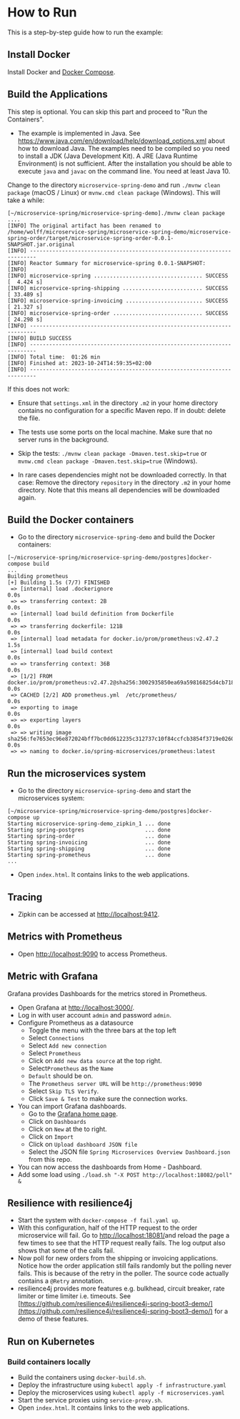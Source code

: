 # How to Run

This is a step-by-step guide how to run the example:

## Install Docker

Install Docker and [Docker Compose](https://docs.docker.com/compose/install/).

## Build the Applications

This step is optional. You can skip this part and
proceed to "Run the Containers".

* The example is implemented in Java. See
   https://www.java.com/en/download/help/download_options.xml about how
   to download Java. The
   examples need to be compiled so you need to install a JDK (Java
   Development Kit). A JRE (Java Runtime Environment) is not
   sufficient. After the installation you should be able to execute
   `java` and `javac` on the command line.
   You need at least Java 10. 
   
Change to the directory `microservice-spring-demo` and run `./mvnw clean
package` (macOS / Linux) or `mvnw.cmd clean package` (Windows). This will take a while:

```
[~/microservice-spring/microservice-spring-demo]./mvnw clean package
....
[INFO] The original artifact has been renamed to /home/wolff/microservice-spring/microservice-spring-demo/microservice-spring-order/target/microservice-spring-order-0.0.1-SNAPSHOT.jar.original
[INFO] ------------------------------------------------------------------------
[INFO] Reactor Summary for microservice-spring 0.0.1-SNAPSHOT:
[INFO]
[INFO] microservice-spring .................................. SUCCESS [  4.424 s]
[INFO] microservice-spring-shipping ......................... SUCCESS [ 33.489 s]
[INFO] microservice-spring-invoicing ........................ SUCCESS [ 21.327 s]
[INFO] microservice-spring-order ............................ SUCCESS [ 24.298 s]
[INFO] ------------------------------------------------------------------------
[INFO] BUILD SUCCESS
[INFO] ------------------------------------------------------------------------
[INFO] Total time:  01:26 min
[INFO] Finished at: 2023-10-24T14:59:35+02:00
[INFO] ------------------------------------------------------------------------
```

If this does not work:

* Ensure that `settings.xml` in the directory `.m2` in your home
directory contains no configuration for a specific Maven repo. If in
doubt: delete the file.

* The tests use some ports on the local machine. Make sure that no
server runs in the background.

* Skip the tests: `./mvnw clean package -Dmaven.test.skip=true` or
  `mvnw.cmd clean package -Dmaven.test.skip=true` (Windows).

* In rare cases dependencies might not be downloaded correctly. In
  that case: Remove the directory `repository` in the directory `.m2`
  in your home directory. Note that this means all dependencies will
  be downloaded again.

## Build the Docker containers

* Go to the directory `microservice-spring-demo` and build the Docker
  containers: 
```
[~/microservice-spring/microservice-spring-demo/postgres]docker-compose build
...
Building prometheus
[+] Building 1.5s (7/7) FINISHED
 => [internal] load .dockerignore                                                                                  0.0s
 => => transferring context: 2B                                                                                    0.0s
 => [internal] load build definition from Dockerfile                                                               0.0s
 => => transferring dockerfile: 121B                                                                               0.0s
 => [internal] load metadata for docker.io/prom/prometheus:v2.47.2                                                 1.5s
 => [internal] load build context                                                                                  0.0s
 => => transferring context: 36B                                                                                   0.0s
 => [1/2] FROM docker.io/prom/prometheus:v2.47.2@sha256:3002935850ea69a59816825d4cb718fafcdb9b124e4e6153ebc689462  0.0s
 => CACHED [2/2] ADD prometheus.yml  /etc/prometheus/                                                              0.0s
 => exporting to image                                                                                             0.0s
 => => exporting layers                                                                                            0.0s
 => => writing image sha256:fe7653ec96e872024bff7bc0dd612235c312737c10f84ccfcb3854f3719e0260                       0.0s
 => => naming to docker.io/spring-microservices/prometheus:latest
```

## Run the microservices system

* Go to the directory `microservice-spring-demo` and start the
  microservices system:

```
[~/microservice-spring/microservice-spring-demo/postgres]docker-compose up
Starting microservice-spring-demo_zipkin_1 ... done
Starting spring-postgres                   ... done
Starting spring-order                      ... done
Starting spring-invoicing                  ... done
Starting spring-shipping                   ... done
Starting spring-prometheus                 ... done
...
```

* Open `index.html`. It contains links to the web applications.

## Tracing

* Zipkin can be accessed at [http://localhost:9412](http://localhost:9412).

## Metrics with Prometheus

* Open [http://localhost:9090](http://localhost:9090) to access
  Prometheus.

## Metric with Grafana

Grafana provides Dashboards for the metrics stored in Prometheus.

* Open Grafana at [http://localhost:3000/](http://localhost:3000/).
* Log in with user account `admin` and password `admin`.
* Configure Prometheus as a datasource
  * Toggle the menu with the three bars at the top left
  * Select `Connections`
  * Select `Add new connection`
  * Select `Prometheus`
  * Click on `Add new data source` at the top right.
  * Select`Prometheus` as the `Name`
  * `Default` should be on.
  * The `Prometheus server URL` will be `http://prometheus:9090`
  * Select `Skip TLS Verify`.
  * Click `Save & Test` to make sure the connection works.
* You can import Grafana dashboards.
  * Go to the [Grafana home page](http://localhost:3000).
  * Click on `Dashboards`
  * Click on `New` at the to right.
  * Click on `Import`
  * Click on `Upload dashboard JSON file`
  * Select the JSON file `Spring Microservices Overview Dashboard.json` from this repo.
* You can now access the dashboards from Home - Dashboard.
* Add some load using `./load.sh "-X POST http://localhost:18082/poll" &`

## Resilience with resilience4j

* Start the system with `docker-compose -f fail.yaml up`.
* With this configuration, half of the HTTP request to the order
  microservice will fail. Go to
  [http://localhost:18081/](http://localhost:18081/)and reload the page
  a few times to see that the HTTP request really fails. The log
  output also shows that some of the calls fail.
* Now poll for new orders from the shipping or invoicing
  applications. Notice how the order application still fails randomly
  but the polling never fails. This is because of the retry in the
  poller. The source code actually contains a `@Retry` annotation.
* resilience4j provides more features e.g. bulkhead, circuit breaker,
  rate limiter or time limiter i.e. timeouts. See
  [https://github.com/resilience4j/resilience4j-spring-boot3-demo/](https://github.com/resilience4j/resilience4j-spring-boot3-demo/)
  for a demo of these features.

## Run on Kubernetes

### Build containers locally

* Build the containers using `docker-build.sh`.
* Deploy the infrastructure using `kubectl apply -f
  infrastructure.yaml`
* Deploy the microservices using `kubectl apply -f microservices.yaml`
* Start the service proxies using `service-proxy.sh`.
* Open `index.html`. It contains links to the web applications.
